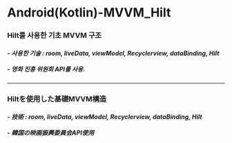 # Android(Kotlin)-MVVM_Hilt

<h3>Hilt를 사용한 기초 MVVM 구조</h3>

<h5>
  - 사용한 기술 : room, liveData, viewModel, Recyclerview, dataBinding, Hilt 
<br><br>  
  - 영화 진흥 위원회 API를 사용. </h5>
  
<hr>

<h3>Hiltを使用した基礎MVVM構造</h3>

<h5>
  - 技術 : room, liveData, viewModel, Recyclerview, dataBinding, Hilt 
<br><br>  
  - 韓国の映画振興委員会API使用 </h5>
